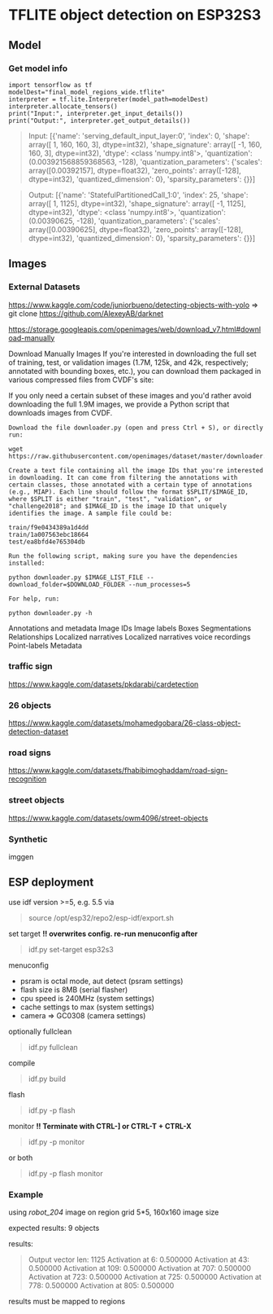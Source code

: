 # TFLITE object detection on ESP32S3

## Model

### Get model info

```
import tensorflow as tf
modelDest="final_model_regions_wide.tflite"
interpreter = tf.lite.Interpreter(model_path=modelDest)
interpreter.allocate_tensors()
print("Input:", interpreter.get_input_details())
print("Output:", interpreter.get_output_details())
```

> Input: [{'name': 'serving_default_input_layer:0', 'index': 0, 'shape': array([  1, 160, 160,   3], dtype=int32), 'shape_signature': array([ -1, 160, 160,   3], dtype=int32), 'dtype': <class 'numpy.int8'>, 'quantization': (0.003921568859368563, -128), 'quantization_parameters': {'scales': array([0.00392157], dtype=float32), 'zero_points': array([-128], dtype=int32), 'quantized_dimension': 0}, 'sparsity_parameters': {}}]

> Output: [{'name': 'StatefulPartitionedCall_1:0', 'index': 25, 'shape': array([   1, 1125], dtype=int32), 'shape_signature': array([  -1, 1125], dtype=int32), 'dtype': <class 'numpy.int8'>, 'quantization': (0.00390625, -128), 'quantization_parameters': {'scales': array([0.00390625], dtype=float32), 'zero_points': array([-128], dtype=int32), 'quantized_dimension': 0}, 'sparsity_parameters': {}}]



## Images 

### External Datasets

https://www.kaggle.com/code/juniorbueno/detecting-objects-with-yolo
=> git clone https://github.com/AlexeyAB/darknet


https://storage.googleapis.com/openimages/web/download_v7.html#download-manually

 Download Manually
Images
If you're interested in downloading the full set of training, test, or validation images (1.7M, 125k, and 42k, respectively; annotated with bounding boxes, etc.), you can download them packaged in various compressed files from CVDF's site:

If you only need a certain subset of these images and you'd rather avoid downloading the full 1.9M images, we provide a Python script that downloads images from CVDF.

    Download the file downloader.py (open and press Ctrl + S), or directly run:

    wget https://raw.githubusercontent.com/openimages/dataset/master/downloader.py

    Create a text file containing all the image IDs that you're interested in downloading. It can come from filtering the annotations with certain classes, those annotated with a certain type of annotations (e.g., MIAP). Each line should follow the format $SPLIT/$IMAGE_ID, where $SPLIT is either "train", "test", "validation", or "challenge2018"; and $IMAGE_ID is the image ID that uniquely identifies the image. A sample file could be:

    train/f9e0434389a1d4dd
    train/1a007563ebc18664
    test/ea8bfd4e765304db

    Run the following script, making sure you have the dependencies installed:

    python downloader.py $IMAGE_LIST_FILE --download_folder=$DOWNLOAD_FOLDER --num_processes=5

    For help, run:

    python downloader.py -h

Annotations and metadata
Image IDs
Image labels
Boxes
Segmentations
Relationships
Localized narratives
Localized narratives voice recordings
Point-labels
Metadata

### traffic sign
https://www.kaggle.com/datasets/pkdarabi/cardetection


### 26 objects
https://www.kaggle.com/datasets/mohamedgobara/26-class-object-detection-dataset

### road signs

https://www.kaggle.com/datasets/fhabibimoghaddam/road-sign-recognition

### street objects
https://www.kaggle.com/datasets/owm4096/street-objects


### Synthetic
imggen 


## ESP deployment

use idf version >=5, e.g. 5.5 via 

> source /opt/esp32/repo2/esp-idf/export.sh

set target **!! overwrites config. re-run menuconfig after**

> idf.py set-target esp32s3

menuconfig

  * psram is octal mode, aut detect (psram settings)
  * flash size is 8MB (serial flasher)
  * cpu speed is 240MHz (system settings)
  * cache settings to max (system settings)
  * camera => GC0308 (camera settings)

optionally fullclean

> idf.py fullclean

compile 

> idf.py build

flash 

> idf.py -p <port> flash

monitor **!! Terminate with CTRL-]  or CTRL-T + CTRL-X**

> idf.py -p <port> monitor 

or both 

> idf.py -p <port> flash monitor 

### Example

using *robot_204* image on region grid 5*5, 160x160 image size

expected results: 9 objects

results:
> Output vector len: 1125
  Activation at 6: 0.500000
  Activation at 43: 0.500000
  Activation at 109: 0.500000
  Activation at 707: 0.500000
  Activation at 723: 0.500000
  Activation at 725: 0.500000
  Activation at 778: 0.500000
  Activation at 805: 0.500000

results must be mapped to regions

